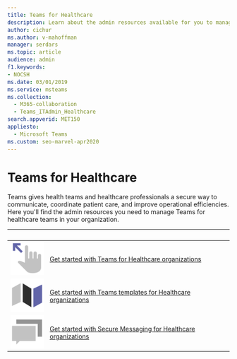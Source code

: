 ```yaml
---
title: Teams for Healthcare
description: Learn about the admin resources available for you to manage Teams for healthcare teams in your organization.
author: cichur
ms.author: v-mahoffman
manager: serdars
ms.topic: article
audience: admin
f1.keywords:
- NOCSH
ms.date: 03/01/2019
ms.service: msteams
ms.collection: 
  - M365-collaboration
  - Teams_ITAdmin_Healthcare
search.appverid: MET150
appliesto: 
  - Microsoft Teams
ms.custom: seo-marvel-apr2020
---
```


# Teams for Healthcare

Teams gives health teams and healthcare professionals a secure way to communicate, coordinate patient care, and improve operational efficiencies. Here you'll find the admin resources you need to manage Teams for healthcare teams in your organization.

|    &nbsp;           |         &nbsp;      |
| ------------- | ------------- |
| ![Screenshot of hand with a finger pointing at an arrow icon.](../media/get-started-teams.svg)  |  [Get started with Teams for Healthcare organizations](./healthcare/teams-in-hc.md) |
| ![Screenshot of a map icon.](../media/walkthrough-map-teams.svg) | [Get started with Teams templates for Healthcare organizations](./healthcare/healthcare-templates-admin-console.md) |
| ![Screenshot of dialog bubbles icon.](../media/chat.svg)  |  [Get started with Secure Messaging for Healthcare organizations](./healthcare/messaging-policies-hc.md) |
